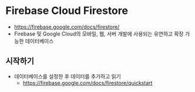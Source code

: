 # Firebase Cloud Firestore
- https://firebase.google.com/docs/firestore/
- Firebase 및 Google Cloud의 모바일, 웹, 서버 개발에 사용되는 유연하고 확장 가능한 데이터베이스

## 시작하기
- 데이터베이스를 설정한 후 데이터를 추가하고 읽기
  * https://firebase.google.com/docs/firestore/quickstart
